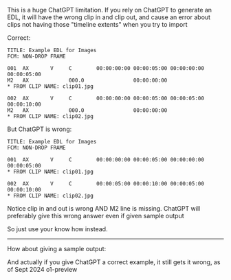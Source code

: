 
This is a huge ChatGPT limitation. If you rely on ChatGPT to generate an EDL, it will have the wrong clip in and clip out, and cause an error about clips not having those "timeline extents" when you try to import

Correct:
```
TITLE: Example EDL for Images  
FCM: NON-DROP FRAME  
  
001  AX       V     C        00:00:00:00 00:00:05:00 00:00:00:00 00:00:05:00    
M2   AX             000.0                00:00:00:00  
* FROM CLIP NAME: clip01.jpg  
  
002  AX       V     C        00:00:00:00 00:00:05:00 00:00:05:00 00:00:10:00    
M2   AX             000.0                00:00:00:00  
* FROM CLIP NAME: clip02.jpg
```

But ChatGPT is wrong:
```
TITLE: Example EDL for Images  
FCM: NON-DROP FRAME  
  
001  AX       V     C        00:00:00:00 00:00:05:00 00:00:00:00 00:00:05:00    
* FROM CLIP NAME: clip01.jpg  
  
002  AX       V     C        00:00:05:00 00:00:10:00 00:00:05:00 00:00:10:00    
* FROM CLIP NAME: clip02.jpg
```


Notice clip in and out is wrong AND M2 line is missing. ChatGPT will preferably give this wrong answer even if given sample output

So just use your know how instead.

---

How about giving a sample output:

And actually if you give ChatGPT a correct example, it still gets it wrong, as of Sept 2024 o1-preview